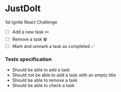 # JustDoIt
1st Ignite React Challenge

- [ ] Add a new task  ✏️
- [ ] Remove a task 🗑
- [ ] Mark and unmark a task as completed ✅

### Tests specification
* Should be able to add a task
* Should not be able to add a task with an empty title
* Should be able to remove a task
* Should be able to check a task
